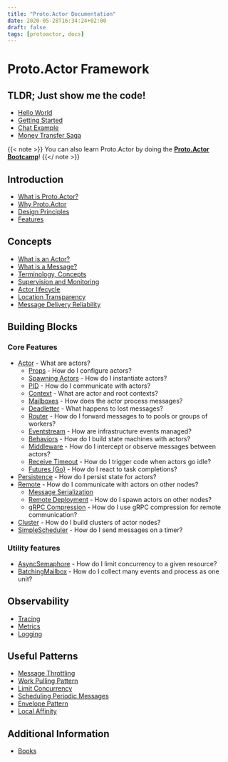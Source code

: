 ```yaml
---
title: "Proto.Actor Documentation"
date: 2020-05-28T16:34:24+02:00
draft: false
tags: [protoactor, docs]
---
```


# Proto.Actor Framework

## TLDR; Just show me the code!

* [Hello World](hello-world.md)
* [Getting Started](getting-started.md)
* [Chat Example](chat-example.md)
* [Money Transfer Saga](money-transfer-saga.md)

{{< note >}}
You can also learn Proto.Actor by doing the [**Proto.Actor Bootcamp**](bootcamp)!
{{</ note >}}

## Introduction

* [What is Proto.Actor?](what-is-protoactor.md)
* [Why Proto.Actor](why-protoactor.md)
* [Design Principles](design-principles.md)
* [Features](features.md)

## Concepts

* [What is an Actor?](actors.md)
* [What is a Message?](messages.md)
* [Terminology, Concepts](terminology.md)
* [Supervision and Monitoring](supervision.md)
* [Actor lifecycle](life-cycle.md)
* [Location Transparency](location-transparency.md)
* [Message Delivery Reliability](durability.md)

## Building Blocks

### Core Features

* [Actor](actors.md) - What are actors?
    * [Props](props.md) - How do I configure actors?
    * [Spawning Actors](spawn.md) - How do I instantiate actors?
    * [PID](pid.md) - How do I communicate with actors?
    * [Context](context.md) - What are actor and root contexts?
    * [Mailboxes](mailboxes.md) - How does the actor process messages?
    * [Deadletter](deadletter.md) - What happens to lost messages?
    * [Router](routers.md) - How do I forward messages to to pools or groups of workers?
    * [Eventstream](eventstream.md) - How are infrastructure events managed?
    * [Behaviors](behaviors.md) - How do I build state machines with actors?
    * [Middleware](middleware.md) - How do I intercept or observe messages between actors?
    * [Receive Timeout](receive-timeout.md) - How do I trigger code when actors go idle?
    * [Futures (Go)](futures.md) - How do I react to task completions?
* [Persistence](persistence.md) - How do I persist state for actors?
* [Remote](remote.md) - How do I communicate with actors on other nodes?
    * [Message Serialization](serialization.md)
    * [Remote Deployment](remote-deploy.md) - How do I spawn actors on other nodes?
    * [gRPC Compression](grpc-compression.md) - How do I use gRPC compression for remote communication?
* [Cluster](cluster.md) - How do I build clusters of actor nodes?
* [SimpleScheduler](scheduling.md) - How do I send messages on a timer?

### Utility features

* [AsyncSemaphore](asyncsemaphore.md) - How do I limit concurrency to a given resource?
* [BatchingMailbox](batching-mailbox.md) - How do I collect many events and process as one unit?

## Observability

* [Tracing](tracing.md)
* [Metrics](metrics.md)
* [Logging](logging.md)

## Useful Patterns

* [Message Throttling](throttling.md)
* [Work Pulling Pattern](work-pulling.md)
* [Limit Concurrency](limit-concurrency.md)
* [Scheduling Periodic Messages](scheduling.md)
* [Envelope Pattern](envelope-pattern.md)
* [Local Affinity](local-affinity.md)

## Additional Information

* [Books](books.md)

